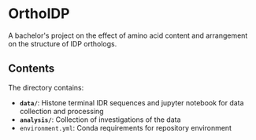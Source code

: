 # OrthoIDP
A bachelor's project on the effect of amino acid content and arrangement on the structure of IDP orthologs.

## Contents
The directory contains:
- **`data/`**: Histone terminal IDR sequences and jupyter notebook for data collection and processing
- **`analysis/`**: Collection of investigations of the data
- `environment.yml`: Conda requirements for repository environment
